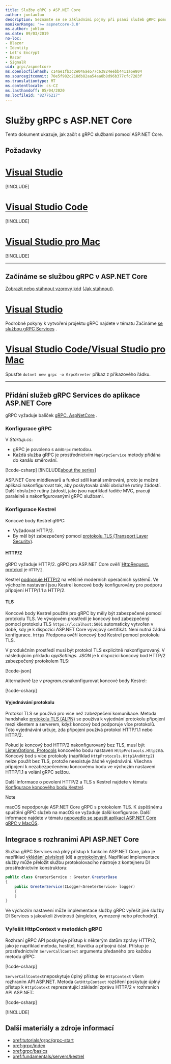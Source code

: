 ```yaml
---
title: Služby gRPC s ASP.NET Core
author: juntaoluo
description: Seznamte se se základními pojmy při psaní služeb gRPC pomocí ASP.NET Core.
monikerRange: '>= aspnetcore-3.0'
ms.author: johluo
ms.date: 09/03/2019
no-loc:
- Blazor
- Identity
- Let's Encrypt
- Razor
- SignalR
uid: grpc/aspnetcore
ms.openlocfilehash: c14ae1fb3c2e046ae577c63824eebb4411a6e804
ms.sourcegitcommit: 70e5f982c218db82aa54aa8b8d96b377cfc7283f
ms.translationtype: MT
ms.contentlocale: cs-CZ
ms.lasthandoff: 05/04/2020
ms.locfileid: "82776217"
---
```

# <a name="grpc-services-with-aspnet-core"></a>Služby gRPC s ASP.NET Core

Tento dokument ukazuje, jak začít s gRPC službami pomocí ASP.NET Core.

## <a name="prerequisites"></a>Požadavky

# <a name="visual-studio"></a>[Visual Studio](#tab/visual-studio)

[!INCLUDE[](~/includes/net-core-prereqs-vs-3.0.md)]

# <a name="visual-studio-code"></a>[Visual Studio Code](#tab/visual-studio-code)

[!INCLUDE[](~/includes/net-core-prereqs-vsc-3.0.md)]

# <a name="visual-studio-for-mac"></a>[Visual Studio pro Mac](#tab/visual-studio-mac)

[!INCLUDE[](~/includes/net-core-prereqs-mac-3.0.md)]

---

## <a name="get-started-with-grpc-service-in-aspnet-core"></a>Začínáme se službou gRPC v ASP.NET Core

[Zobrazit nebo stáhnout vzorový kód](https://github.com/dotnet/AspNetCore.Docs/tree/master/aspnetcore/tutorials/grpc/grpc-start/sample) ([Jak stáhnout](xref:index#how-to-download-a-sample)).

# <a name="visual-studio"></a>[Visual Studio](#tab/visual-studio)

Podrobné pokyny k vytvoření projektu gRPC najdete v tématu Začínáme [se službou gRPC Services](xref:tutorials/grpc/grpc-start) .

# <a name="visual-studio-code--visual-studio-for-mac"></a>[Visual Studio Code/Visual Studio pro Mac](#tab/visual-studio-code+visual-studio-mac)

Spusťte `dotnet new grpc -o GrpcGreeter` příkaz z příkazového řádku.

---

## <a name="add-grpc-services-to-an-aspnet-core-app"></a>Přidání služeb gRPC Services do aplikace ASP.NET Core

gRPC vyžaduje balíček [gRPC. AspNetCore](https://www.nuget.org/packages/Grpc.AspNetCore) .

### <a name="configure-grpc"></a>Konfigurace gRPC

V *Startup.cs*:

* gRPC je povoleno s `AddGrpc` metodou.
* Každá služba gRPC je prostřednictvím `MapGrpcService` metody přidána do kanálu směrování.

[!code-csharp[](~/tutorials/grpc/grpc-start/sample/GrpcGreeter/Startup.cs?name=snippet&highlight=7,24)]
[!INCLUDE[about the series](~/includes/code-comments-loc.md)]

ASP.NET Core middlewarů a funkcí sdílí kanál směrování, proto je možné aplikaci nakonfigurovat tak, aby poskytovala další obslužné rutiny žádostí. Další obslužné rutiny žádostí, jako jsou například řadiče MVC, pracují paralelně s nakonfigurovanými gRPC službami.

### <a name="configure-kestrel"></a>Konfigurace Kestrel

Koncové body Kestrel gRPC:

* Vyžadovat HTTP/2.
* By měl být zabezpečený pomocí [protokolu TLS (Transport Layer Security)](https://tools.ietf.org/html/rfc5246).

#### <a name="http2"></a>HTTP/2

gRPC vyžaduje HTTP/2. gRPC pro ASP.NET Core ověří [HttpRequest. protokol](xref:Microsoft.AspNetCore.Http.HttpRequest.Protocol*) je `HTTP/2`.

Kestrel [podporuje HTTP/2](xref:fundamentals/servers/kestrel#http2-support) na většině moderních operačních systémů. Ve výchozím nastavení jsou Kestrel koncové body konfigurovány pro podporu připojení HTTP/1.1 a HTTP/2.

#### <a name="tls"></a>TLS

Koncové body Kestrel použité pro gRPC by měly být zabezpečené pomocí protokolu TLS. Ve vývojovém prostředí je koncový bod zabezpečený pomocí protokolu TLS `https://localhost:5001` automaticky vytvořen v době, kdy je k dispozici ASP.NET Core vývojový certifikát. Není nutná žádná konfigurace. `https` Předpona ověří koncový bod Kestrel pomocí protokolu TLS.

V produkčním prostředí musí být protokol TLS explicitně nakonfigurovaný. V následujícím příkladu *appSettings. JSON* je k dispozici koncový bod HTTP/2 zabezpečený protokolem TLS:

[!code-json[](~/grpc/aspnetcore/sample/appsettings.json?highlight=4)]

Alternativně lze v *program.cs*nakonfigurovat koncové body Kestrel:

[!code-csharp[](~/grpc/aspnetcore/sample/Program.cs?highlight=7&name=snippet)]

#### <a name="protocol-negotiation"></a>Vyjednávání protokolu

Protokol TLS se používá pro více než zabezpečení komunikace. Metoda handshake [protokolu TLS (ALPN)](https://tools.ietf.org/html/rfc7301#section-3) se používá k vyjednání protokolu připojení mezi klientem a serverem, když koncový bod podporuje více protokolů. Toto vyjednávání určuje, zda připojení používá protokol HTTP/1.1 nebo HTTP/2.

Pokud je koncový bod HTTP/2 nakonfigurovaný bez TLS, musí být [ListenOptions. Protocols](xref:fundamentals/servers/kestrel#listenoptionsprotocols) koncového bodu nastaven `HttpProtocols.Http2`na. Koncový bod s více protokoly (například `HttpProtocols.Http1AndHttp2`) nelze použít bez TLS, protože neexistuje žádné vyjednávání. Všechna připojení k nezabezpečenému koncovému bodu ve výchozím nastavení HTTP/1.1 a volání gRPC selžou.

Další informace o povolení HTTP/2 a TLS s Kestrel najdete v tématu [Konfigurace koncového bodu Kestrel](xref:fundamentals/servers/kestrel#endpoint-configuration).

> [!NOTE]
> macOS nepodporuje ASP.NET Core gRPC s protokolem TLS. K úspěšnému spuštění gRPC služeb na macOS se vyžaduje další konfigurace. Další informace najdete v tématu [nepovedlo se spustit aplikaci ASP.NET Core gRPC v MacOS](xref:grpc/troubleshoot#unable-to-start-aspnet-core-grpc-app-on-macos).

## <a name="integration-with-aspnet-core-apis"></a>Integrace s rozhraními API ASP.NET Core

Služba gRPC Services má plný přístup k funkcím ASP.NET Core, jako je například [vkládání závislostí](xref:fundamentals/dependency-injection) (di) a [protokolování](xref:fundamentals/logging/index). Například implementace služby může přeložit službu protokolovacího nástroje z kontejneru DI prostřednictvím konstruktoru:

```csharp
public class GreeterService : Greeter.GreeterBase
{
    public GreeterService(ILogger<GreeterService> logger)
    {
    }
}
```

Ve výchozím nastavení může implementace služby gRPC vyřešit jiné služby DI Services s jakoukoli životností (singleton, vymezený nebo přechodný).

### <a name="resolve-httpcontext-in-grpc-methods"></a>Vyřešit HttpContext v metodách gRPC

Rozhraní gRPC API poskytuje přístup k některým datům zprávy HTTP/2, jako je například metoda, hostitel, hlavička a přípojná část. Přístup je prostřednictvím `ServerCallContext` argumentu předaného pro každou metodu gRPC:

[!code-csharp[](~/grpc/aspnetcore/sample/GrcpService/GreeterService.cs?highlight=3-4&name=snippet)]

`ServerCallContext`neposkytuje úplný přístup ke `HttpContext` všem rozhraním API ASP.NET. Metoda `GetHttpContext` rozšíření poskytuje úplný přístup k `HttpContext` reprezentující základní zprávu HTTP/2 v rozhraních API ASP.NET:

[!code-csharp[](~/grpc/aspnetcore/sample/GrcpService/GreeterService2.cs?highlight=6-7&name=snippet)]

[!INCLUDE[](~/includes/gRPCazure.md)]

## <a name="additional-resources"></a>Další materiály a zdroje informací

* <xref:tutorials/grpc/grpc-start>
* <xref:grpc/index>
* <xref:grpc/basics>
* <xref:fundamentals/servers/kestrel>
